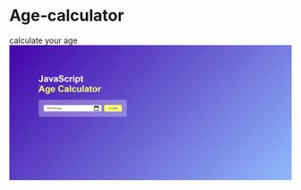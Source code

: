 # Age-calculator

calculate your age
![Design preview for the calculator coding challenge](./age%20calculator.png)
